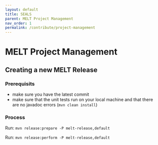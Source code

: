 ```yaml
---
layout: default
title: SEALS
parent: MELT Project Management
nav_order: 1
permalink: /contribute/project-management
---
```


# MELT Project Management

## Creating a new MELT Release

### Prerequisits
- make sure you have the latest commit
- make sure that the unit tests run on your local machine and that there are no javadoc errors (`mvn clean install`)

### Process

Run:
`mvn release:prepare -P melt-release,default`

Run:
`mvn release:perform -P melt-release,default`